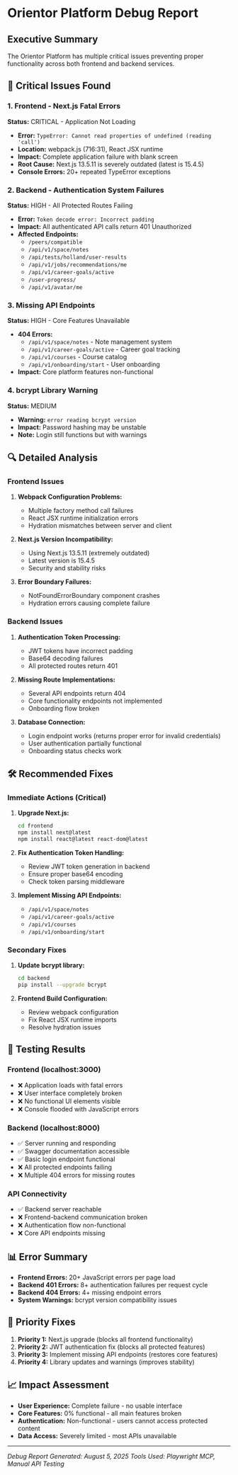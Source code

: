 # Orientor Platform Debug Report

## Executive Summary
The Orientor Platform has multiple critical issues preventing proper functionality across both frontend and backend services.

## 🚨 Critical Issues Found

### 1. Frontend - Next.js Fatal Errors
**Status:** CRITICAL - Application Not Loading
- **Error:** `TypeError: Cannot read properties of undefined (reading 'call')`
- **Location:** webpack.js (716:31), React JSX runtime
- **Impact:** Complete application failure with blank screen
- **Root Cause:** Next.js 13.5.11 is severely outdated (latest is 15.4.5)
- **Console Errors:** 20+ repeated TypeError exceptions

### 2. Backend - Authentication System Failures
**Status:** HIGH - All Protected Routes Failing
- **Error:** `Token decode error: Incorrect padding`
- **Impact:** All authenticated API calls return 401 Unauthorized
- **Affected Endpoints:**
  - `/peers/compatible`
  - `/api/v1/space/notes`
  - `/api/tests/holland/user-results`
  - `/api/v1/jobs/recommendations/me`
  - `/api/v1/career-goals/active`
  - `/user-progress/`
  - `/api/v1/avatar/me`

### 3. Missing API Endpoints
**Status:** HIGH - Core Features Unavailable
- **404 Errors:**
  - `/api/v1/space/notes` - Note management system
  - `/api/v1/career-goals/active` - Career goal tracking
  - `/api/v1/courses` - Course catalog
  - `/api/v1/onboarding/start` - User onboarding
- **Impact:** Core platform features non-functional

### 4. bcrypt Library Warning
**Status:** MEDIUM
- **Warning:** `error reading bcrypt version`
- **Impact:** Password hashing may be unstable
- **Note:** Login still functions but with warnings

## 🔍 Detailed Analysis

### Frontend Issues
1. **Webpack Configuration Problems:**
   - Multiple factory method call failures
   - React JSX runtime initialization errors
   - Hydration mismatches between server and client

2. **Next.js Version Incompatibility:**
   - Using Next.js 13.5.11 (extremely outdated)
   - Latest version is 15.4.5
   - Security and stability risks

3. **Error Boundary Failures:**
   - NotFoundErrorBoundary component crashes
   - Hydration errors causing complete failure

### Backend Issues
1. **Authentication Token Processing:**
   - JWT tokens have incorrect padding
   - Base64 decoding failures
   - All protected routes return 401

2. **Missing Route Implementations:**
   - Several API endpoints return 404
   - Core functionality endpoints not implemented
   - Onboarding flow broken

3. **Database Connection:**
   - Login endpoint works (returns proper error for invalid credentials)
   - User authentication partially functional
   - Onboarding status checks work

## 🛠️ Recommended Fixes

### Immediate Actions (Critical)
1. **Upgrade Next.js:**
   ```bash
   cd frontend
   npm install next@latest
   npm install react@latest react-dom@latest
   ```

2. **Fix Authentication Token Handling:**
   - Review JWT token generation in backend
   - Ensure proper base64 encoding
   - Check token parsing middleware

3. **Implement Missing API Endpoints:**
   - `/api/v1/space/notes`
   - `/api/v1/career-goals/active`
   - `/api/v1/courses`
   - `/api/v1/onboarding/start`

### Secondary Fixes
1. **Update bcrypt library:**
   ```bash
   cd backend
   pip install --upgrade bcrypt
   ```

2. **Frontend Build Configuration:**
   - Review webpack configuration
   - Fix React JSX runtime imports
   - Resolve hydration issues

## 🧪 Testing Results

### Frontend (localhost:3000)
- ❌ Application loads with fatal errors
- ❌ User interface completely broken
- ❌ No functional UI elements visible
- ❌ Console flooded with JavaScript errors

### Backend (localhost:8000)
- ✅ Server running and responding
- ✅ Swagger documentation accessible
- ✅ Basic login endpoint functional
- ❌ All protected endpoints failing
- ❌ Multiple 404 errors for missing routes

### API Connectivity
- ✅ Backend server reachable
- ❌ Frontend-backend communication broken
- ❌ Authentication flow non-functional
- ❌ Core API endpoints missing

## 📊 Error Summary
- **Frontend Errors:** 20+ JavaScript errors per page load
- **Backend 401 Errors:** 8+ authentication failures per request cycle
- **Backend 404 Errors:** 4+ missing endpoint errors
- **System Warnings:** bcrypt version compatibility issues

## 🎯 Priority Fixes
1. **Priority 1:** Next.js upgrade (blocks all frontend functionality)
2. **Priority 2:** JWT authentication fix (blocks all protected features)
3. **Priority 3:** Implement missing API endpoints (restores core features)
4. **Priority 4:** Library updates and warnings (improves stability)

## 📈 Impact Assessment
- **User Experience:** Complete failure - no usable interface
- **Core Features:** 0% functional - all main features broken
- **Authentication:** Non-functional - users cannot access protected content
- **Data Access:** Severely limited - most APIs unavailable

---
*Debug Report Generated: August 5, 2025*
*Tools Used: Playwright MCP, Manual API Testing*